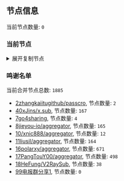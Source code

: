 
## 节点信息
当前节点数量: `0`
### 当前节点
<details>
  <summary>展开复制节点</summary>

    

</details>

### 鸣谢名单
当前合并节点总数: `1885`
- [2zhangkaiitugithub/passcro](https://github.com/zhangkaiitugithub/passcro), 节点数量: `2`
- [40xJins/x.sub](https://github.com/0xJins/x.sub), 节点数量: `167`
- [7go4sharing](https://github.com/go4sharing), 节点数量: `4`
- [8jieyou-io/aggregator](https://github.com/jieyou-io/aggregator), 节点数量: `165`
- [10/xnic888/aggregator](https://github.com/xnic888/aggregator), 节点数量: `12`
- [11liusil/aggregator](https://github.com/liusil/aggregator), 节点数量: `164`
- [16polarxy/aggregator](https://github.com/polarxy/aggregator), 节点数量: `671`
- [17PangTouY00/aggregator](https://github.com/PangTouY00/aggregator), 节点数量: `498`
- [18HeFung/V2RaySub](https://github.com/HeFung/V2RaySub), 节点数量: `38`
- [99电报群分享1](https://github.com/cdddbc/getAirport), 节点数量: `0`


